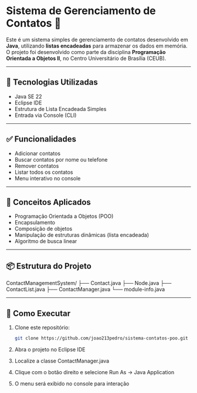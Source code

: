 # Sistema de Gerenciamento de Contatos 📒

Este é um sistema simples de gerenciamento de contatos desenvolvido em **Java**, utilizando **listas encadeadas** para armazenar os dados em memória. O projeto foi desenvolvido como parte da disciplina **Programação Orientada a Objetos II**, no Centro Universitário de Brasília (CEUB).

---

## 🔧 Tecnologias Utilizadas

- Java SE 22
- Eclipse IDE
- Estrutura de Lista Encadeada Simples
- Entrada via Console (CLI)

---

## ✅ Funcionalidades

- Adicionar contatos
- Buscar contatos por nome ou telefone
- Remover contatos
- Listar todos os contatos
- Menu interativo no console

---

## 🧠 Conceitos Aplicados

- Programação Orientada a Objetos (POO)
- Encapsulamento
- Composição de objetos
- Manipulação de estruturas dinâmicas (lista encadeada)
- Algoritmo de busca linear

---

## 📦 Estrutura do Projeto

ContactManagementSystem/ ├── Contact.java ├── Node.java ├── ContactList.java ├── ContactManager.java └── module-info.java

---

## 🧪 Como Executar

1. Clone este repositório:
   ```bash
   git clone https://github.com/joao213pedro/sistema-contatos-poo.git
2. Abra o projeto no Eclipse IDE

3. Localize a classe ContactManager.java

4. Clique com o botão direito e selecione Run As → Java Application

5. O menu será exibido no console para interação

